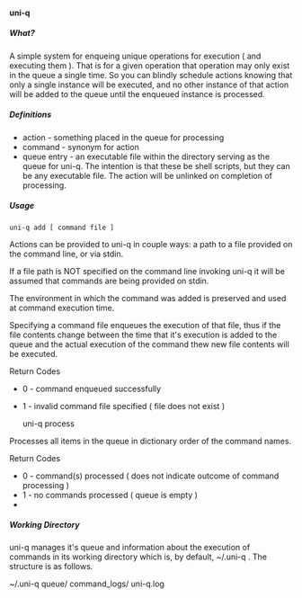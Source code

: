 #### uni-q

##### What?

A simple system for enqueing unique operations for execution ( and executing them ). That is for a given operation that operation may only exist in the queue a single time.  So you can blindly schedule actions knowing that only a single instance will be executed, and no other instance of that action will be added to the queue until the enqueued instance is processed.

##### Definitions

* action - something placed in the queue for processing
* command - synonym for action
* queue entry - an executable file within the directory serving as the queue for uni-q. The intention is that these be shell scripts, but they can be any executable file.  The action will be unlinked on completion of processing.

##### Usage

    uni-q add [ command file ]

Actions can be provided to uni-q in couple ways: a path to a file provided on the command line, or via stdin.

If a file path is NOT specified on the command line invoking uni-q it will be assumed that commands are being provided on stdin.

The environment in which the command was added is preserved and used at command execution time.

Specifying a command file enqueues the execution of that file, thus if the file contents change between the time that it's execution is added to the queue and the actual execution of the command thew new file contents will be executed.

Return Codes
  * 0 - command enqueued successfully
  * 1 - invalid command file specified ( file does not exist )


    uni-q process

Processes all items in the queue in dictionary order of the command names. 

Return Codes
  * 0 - command(s) processed ( does not indicate outcome of command processing )
  * 1 - no commands processed ( queue is empty )
  *


##### Working Directory

uni-q manages it's queue and information about the execution of commands in its working directory which is, by default, ~/.uni-q . The structure is as follows.

~/.uni-q
    queue/
    command_logs/
    uni-q.log
    



